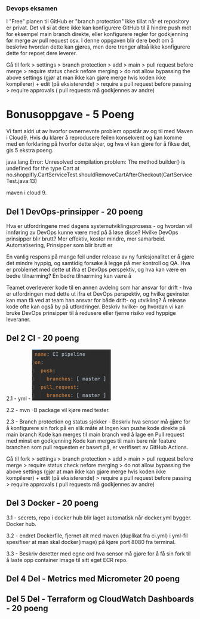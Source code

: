 ### Devops eksamen
I "Free" planen til GitHub er "branch protection" ikke tillat når et repository er privat. Det vil si at dere ikke kan konfigurere GitHub til å hindre push mot for eksempel main branch direkte, eller konfigurere regler for godkjenning før merge av pull request osv.
I denne oppgaven blir dere bedt om å beskrive hvordan dette kan gjøres, men dere trenger altså ikke konfigurere dette for repoet dere leverer.

Gå til fork > settings > branch protection > add > main > pull request before merge > require status check nefore merging > 
do not allow bypassing the above settings (gjør at man ikke kan gjøre merge hvis koden ikke kompilerer) + edit (på eksisterende) > 
require a pull request before passing > require approvals ( pull requests må godkjennes av andre)


# Bonusoppgave - 5 Poeng
Vi fant aldri ut av hvorfor ovnernevnte problem oppstår av og til med Maven i Cloud9. Hvis du klarer å reprodusere feilen konsekvent og kan komme med en forklaring på hvorfor dette skjer, og hva vi kan gjøre for å fikse det, gis 5 ekstra poeng.

java.lang.Error:
Unresolved compilation problem:
The method builder() is undefined for the type Cart
at no.shoppifly.CartServiceTest.shouldRemoveCartAfterCheckout(CartServiceTest.java:13)

maven i cloud 9.


## Del 1 DevOps-prinsipper - 20 poeng
Hva er utfordringene med dagens systemutviklingsprosess - og hvordan vil innføring av DevOps kunne være med på å løse disse? Hvilke DevOps prinsipper blir brutt?
Mer effektiv, koster mindre, mer samarbeid. Automatisering, Prinsipper som blir brutt er 

En vanlig respons på mange feil under release av ny funksjonalitet er å gjøre det mindre hyppig, og samtidig forsøke å legge på mer kontroll og QA. Hva er problemet med dette ut ifra et DevOps perspektiv, og hva kan være en bedre tilnærming?
En bedre tilnærming kan være å

Teamet overleverer kode til en annen avdelng som har ansvar for drift - hva er utfordringen med dette ut ifra et DevOps perspektiv, og hvilke gevinster kan man få ved at team han ansvar for både drift- og utvikling?
Å release kode ofte kan også by på utfordringer. Beskriv hvilke- og hvordan vi kan bruke DevOps prinsipper til å redusere eller fjerne risiko ved hyppige leveraner.


## Del 2 CI - 20 poeng
2.1 - yml - 
![img.png](img.png)

2.2 - mvn -B package vil kjøre med tester.

2.3 - Branch protection og status sjekker - Beskriv hva sensor må gjøre for å konfigurere sin fork på en slik måte at
Ingen kan pushe kode direkte på main branch
Kode kan merges til main branch ved å lage en Pull request med minst en godkjenning
Kode kan merges til main bare når feature branchen som pull requesten er basert på, er verifisert av GitHub Actions.

Gå til fork > settings > branch protection > add > main > pull request before merge > require status check nefore merging >
do not allow bypassing the above settings (gjør at man ikke kan gjøre merge hvis koden ikke kompilerer) + edit (på eksisterende) >
require a pull request before passing > require approvals ( pull requests må godkjennes av andre)


## Del 3 Docker - 20 poeng
3.1  - secrets, repo i docker hub blir laget automatisk når docker.yml bygger. Docker hub.

3.2 - endret Dockerfile, fjernet alt med maven (duplikat fra ci.yml) i yml-fil
spesifiser at man skal docker(image) på kjøre port 8080 fra terminal. 

3.3 - Beskriv deretter med egne ord hva sensor må gjøre for å få sin fork til å laste opp container image til sitt eget ECR repo.


## Del 4 Del - Metrics med Micrometer 20 poeng


## Del 5 Del - Terraform og CloudWatch Dashboards - 20 poeng

